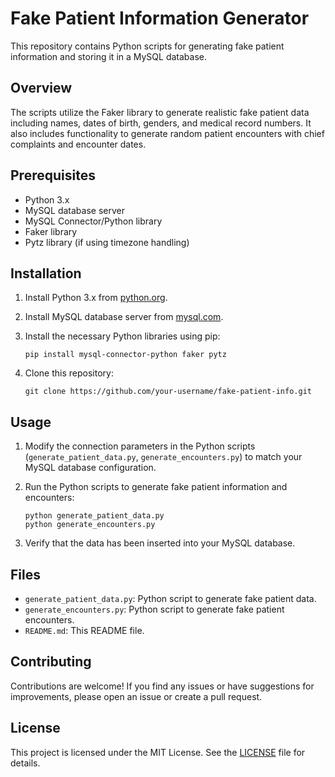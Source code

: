 # Fake Patient Information Generator

This repository contains Python scripts for generating fake patient information and storing it in a MySQL database.

## Overview

The scripts utilize the Faker library to generate realistic fake patient data including names, dates of birth, genders, and medical record numbers. It also includes functionality to generate random patient encounters with chief complaints and encounter dates.

## Prerequisites

- Python 3.x
- MySQL database server
- MySQL Connector/Python library
- Faker library
- Pytz library (if using timezone handling)

## Installation

1. Install Python 3.x from [python.org](https://www.python.org/downloads/).
2. Install MySQL database server from [mysql.com](https://www.mysql.com/downloads/).
3. Install the necessary Python libraries using pip:

    ```
    pip install mysql-connector-python faker pytz
    ```

4. Clone this repository:

    ```
    git clone https://github.com/your-username/fake-patient-info.git
    ```

## Usage

1. Modify the connection parameters in the Python scripts (`generate_patient_data.py`, `generate_encounters.py`) to match your MySQL database configuration.
2. Run the Python scripts to generate fake patient information and encounters:

    ```
    python generate_patient_data.py
    python generate_encounters.py
    ```

3. Verify that the data has been inserted into your MySQL database.

## Files

- `generate_patient_data.py`: Python script to generate fake patient data.
- `generate_encounters.py`: Python script to generate fake patient encounters.
- `README.md`: This README file.

## Contributing

Contributions are welcome! If you find any issues or have suggestions for improvements, please open an issue or create a pull request.

## License

This project is licensed under the MIT License. See the [LICENSE](LICENSE) file for details.


